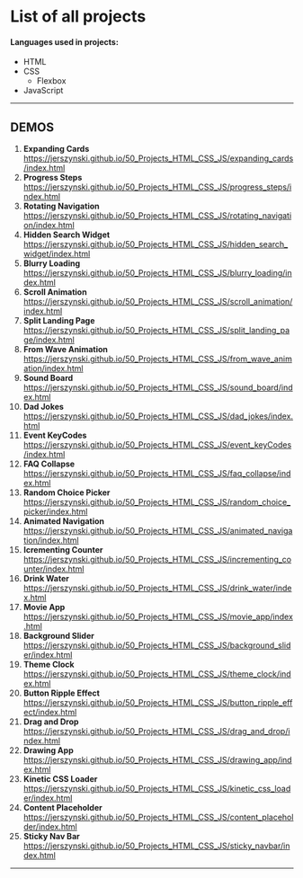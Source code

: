 # List of all projects

#### Languages used in projects:<br>

- HTML
- CSS
  - Flexbox
- JavaScript

---

## DEMOS

1. <strong>Expanding Cards</strong> <br> https://jerszynski.github.io/50_Projects_HTML_CSS_JS/expanding_cards/index.html
2. <strong>Progress Steps</strong> <br> https://jerszynski.github.io/50_Projects_HTML_CSS_JS/progress_steps/index.html
3. <strong>Rotating Navigation</strong> <br> https://jerszynski.github.io/50_Projects_HTML_CSS_JS/rotating_navigation/index.html
4. <strong>Hidden Search Widget</strong> <br> https://jerszynski.github.io/50_Projects_HTML_CSS_JS/hidden_search_widget/index.html
5. <strong>Blurry Loading</strong> <br> https://jerszynski.github.io/50_Projects_HTML_CSS_JS/blurry_loading/index.html
6. <strong>Scroll Animation</strong> <br> https://jerszynski.github.io/50_Projects_HTML_CSS_JS/scroll_animation/index.html
7. <strong>Split Landing Page</strong> <br> https://jerszynski.github.io/50_Projects_HTML_CSS_JS/split_landing_page/index.html
8. <strong>From Wave Animation</strong> <br> https://jerszynski.github.io/50_Projects_HTML_CSS_JS/from_wave_animation/index.html
9. <strong>Sound Board</strong> <br> https://jerszynski.github.io/50_Projects_HTML_CSS_JS/sound_board/index.html
10. <strong>Dad Jokes</strong> <br> https://jerszynski.github.io/50_Projects_HTML_CSS_JS/dad_jokes/index.html
11. <strong>Event KeyCodes</strong> <br> https://jerszynski.github.io/50_Projects_HTML_CSS_JS/event_keyCodes/index.html
12. <strong>FAQ Collapse</strong> <br> https://jerszynski.github.io/50_Projects_HTML_CSS_JS/faq_collapse/index.html
13. <strong>Random Choice Picker</strong> <br> https://jerszynski.github.io/50_Projects_HTML_CSS_JS/random_choice_picker/index.html
14. <strong>Animated Navigation</strong> <br> https://jerszynski.github.io/50_Projects_HTML_CSS_JS/animated_navigation/index.html
15. <strong>Icrementing Counter</strong> <br> https://jerszynski.github.io/50_Projects_HTML_CSS_JS/incrementing_counter/index.html
16. <strong>Drink Water</strong> <br> https://jerszynski.github.io/50_Projects_HTML_CSS_JS/drink_water/index.html
17. <strong>Movie App</strong> <br> https://jerszynski.github.io/50_Projects_HTML_CSS_JS/movie_app/index.html
18. <strong>Background Slider</strong> <br> https://jerszynski.github.io/50_Projects_HTML_CSS_JS/background_slider/index.html
19. <strong>Theme Clock</strong> <br> https://jerszynski.github.io/50_Projects_HTML_CSS_JS/theme_clock/index.html
20. <strong>Button Ripple Effect</strong> <br> https://jerszynski.github.io/50_Projects_HTML_CSS_JS/button_ripple_effect/index.html
21. <strong>Drag and Drop</strong> <br> https://jerszynski.github.io/50_Projects_HTML_CSS_JS/drag_and_drop/index.html
22. <strong>Drawing App</strong> <br> https://jerszynski.github.io/50_Projects_HTML_CSS_JS/drawing_app/index.html
23. <strong>Kinetic CSS Loader</strong> <br> https://jerszynski.github.io/50_Projects_HTML_CSS_JS/kinetic_css_loader/index.html
24. <strong>Content Placeholder</strong> <br> https://jerszynski.github.io/50_Projects_HTML_CSS_JS/content_placeholder/index.html
25. <strong>Sticky Nav Bar</strong> <br> https://jerszynski.github.io/50_Projects_HTML_CSS_JS/sticky_navbar/index.html

---
